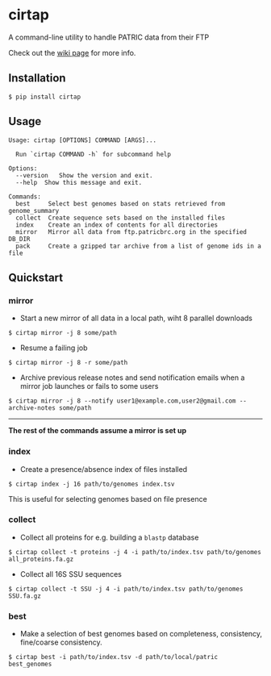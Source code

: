 # cirtap

A command-line utility to handle PATRIC data from their FTP

Check out the [wiki page](https://github.com/MGXlab/cirtap/wiki) for more info.

## Installation

```
$ pip install cirtap
```

## Usage

```
Usage: cirtap [OPTIONS] COMMAND [ARGS]...

  Run `cirtap COMMAND -h` for subcommand help

Options:
  --version   Show the version and exit.
  --help  Show this message and exit.

Commands:
  best     Select best genomes based on stats retrieved from genome_summary
  collect  Create sequence sets based on the installed files
  index    Create an index of contents for all directories
  mirror   Mirror all data from ftp.patricbrc.org in the specified DB_DIR
  pack     Create a gzipped tar archive from a list of genome ids in a file
```

## Quickstart


### mirror

* Start a new mirror of all data in a local path, wiht 8 parallel downloads

```
$ cirtap mirror -j 8 some/path

```

* Resume a failing job

```
$ cirtap mirror -j 8 -r some/path
```

* Archive previous release notes and send notification emails when a mirror job launches or fails
to some users

```
$ cirtap mirror -j 8 --notify user1@example.com,user2@gmail.com --archive-notes some/path
```
---

**The rest of the commands assume a mirror is set up**


### index
* Create a presence/absence index of files installed

```
$ cirtap index -j 16 path/to/genomes index.tsv
```
This is useful for selecting genomes based on file presence


### collect

* Collect all proteins for e.g. building a `blastp` database

```
$ cirtap collect -t proteins -j 4 -i path/to/index.tsv path/to/genomes all_proteins.fa.gz
```

* Collect all 16S SSU sequences

```
$ cirtap collect -t SSU -j 4 -i path/to/index.tsv path/to/genomes SSU.fa.gz
```

### best

* Make a selection of best genomes based on completeness, consistency,
fine/coarse consistency.

```
$ cirtap best -i path/to/index.tsv -d path/to/local/patric best_genomes
```
